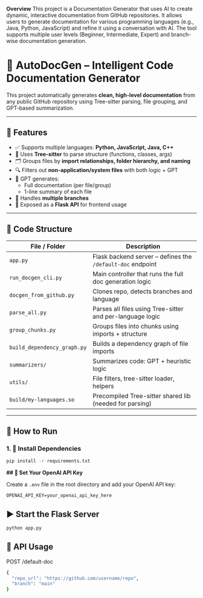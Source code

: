 **Overview**
This project is a Documentation Generator that uses AI to create dynamic, interactive documentation from GitHub repositories. It allows users to generate documentation for various programming languages (e.g., Java, Python, JavaScript) and refine it using a conversation with AI. The tool supports multiple user levels (Beginner, Intermediate, Expert) and branch-wise documentation generation.

# 🧠 AutoDocGen – Intelligent Code Documentation Generator

This project automatically generates **clean, high-level documentation** from any public GitHub repository using Tree-sitter parsing, file grouping, and GPT-based summarization.

---

## 🔧 Features
- ✅ Supports multiple languages: **Python, JavaScript, Java, C++**
- 🧠 Uses **Tree-sitter** to parse structure (functions, classes, args)
- 🗂 Groups files by **import relationships, folder hierarchy, and naming**
- 🔍 Filters out **non-application/system files** with both logic + GPT
- 📄 GPT generates:
  - Full documentation (per file/group)
  - 1-line summary of each file
- 🌿 Handles **multiple branches**
- 🔌 Exposed as a **Flask API** for frontend usage

---

## 📁 Code Structure

| File / Folder | Description |
|---------------|-------------|
| `app.py` | Flask backend server – defines the `/default-doc` endpoint |
| `run_docgen_cli.py` | Main controller that runs the full doc generation logic |
| `docgen_from_github.py` | Clones repo, detects branches and language |
| `parse_all.py` | Parses all files using Tree-sitter and per-language logic |
| `group_chunks.py` | Groups files into chunks using imports + structure |
| `build_dependency_graph.py` | Builds a dependency graph of file imports |
| `summarizers/` | Summarizes code: GPT + heuristic logic |
| `utils/` | File filters, tree-sitter loader, helpers |
| `build/my-languages.so` | Precompiled Tree-sitter shared lib (needed for parsing) |

---

## 🚀 How to Run

### 1. 🔧 Install Dependencies

```bash
pip install -r requirements.txt
```

**## 🔑 Set Your OpenAI API Key**

Create a `.env` file in the root directory and add your OpenAI API key:

```env
OPENAI_API_KEY=your_openai_api_key_here
```

## ▶️ Start the Flask Server

```bash
python app.py
```

## 📡 API Usage

POST /default-doc 

```bash
{
  "repo_url": "https://github.com/username/repo",
  "branch": "main"
}
```
